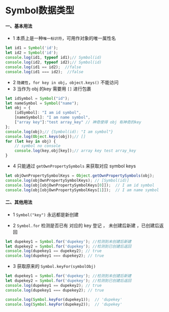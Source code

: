 # Symbol数据类型


#### 一、基本用法

+ 1 本质上是一种`唯一标识符`，可用作对象的唯一属性名

```js
let id1 = Symbol('id');
let id2 = Symbol('id');
console.log(id1, typeof id1);// Symbol(id)
console.log(id2, typeof id2);// Symbol(id)
console.log(id1 == id2);  //false
console.log(id1 === id2);  //false
```

+ 2 `隐藏性`，`for key in obj`，`object.keys()` 不能访问
+ 3 当作为 obj 的key 需要用 `[]` 进行包裹

```js
let idSymbol = Symbol("id");
let nameSymbol = Symbol("name");
let obj = {
    [idSymbol]: "I am id symbol",
    [nameSymbol]: "I am name symbol",
    ["array key"]:"test array_key" // 神奇使得 obj 有神奇的key
};
console.log(obj);// {Symbol(id): "I am symbol"}
console.log(Object.keys(obj));// []
for (let key in obj) {
    // symbol no console
    console.log(key,obj[key]);// array key test array_key
}
```

+ 4 只能通过 `getOwnPropertySymbols` 来获取对应 symbol keys

```js
let objOwnPropertySymbolKeys = Object.getOwnPropertySymbols(obj);
console.log(objOwnPropertySymbolKeys); // [Symbol(id)]
console.log(obj[objOwnPropertySymbolKeys[0]]);  // I am id symbol
console.log(obj[objOwnPropertySymbolKeys[1]]);  // I am name symbol
```


#### 二、其他用法

+ 1 `Symbol("key")` 永远都是新创建

+ 2 `Symbol.for` 检测是否已有 对应的 key 登记 ， 未创建后新建 ，已创建后返回

```js
let dupekey1 = Symbol.for('dupekey'); //检测到未创建后新建
let dupekey2 = Symbol.for('dupekey'); //检测到已创建后返回
console.log(dupekey1 == dupekey2); // true
console.log(dupekey1 === dupekey2); // true
```

+ 3 获取原来的 `Symbol.keyFor(symbolObj)`
```js
let dupekey1 = Symbol.for('dupekey'); //检测到未创建后新建
let dupekey2 = Symbol.for('dupekey'); //检测到已创建后返回
console.log(dupekey1 == dupekey2); // true
console.log(dupekey1 === dupekey2); // true

console.log(Symbol.keyFor(dupekey1));  // 'dupekey'
console.log(Symbol.keyFor(dupekey2));  // 'dupekey'
```
